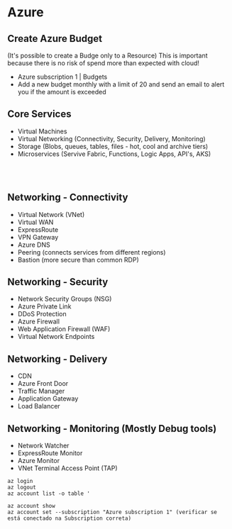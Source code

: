 # Azure

## Create Azure Budget
(It's possible to create a Budge only to a Resource)
This is important because there is no risk of spend more than expected with cloud! <br>
- Azure subscription 1 | Budgets
- Add a new budget monthly with a limit of 20 and send an email to alert you if the amount is exceeded

## Core Services
- Virtual Machines
- Virtual Networking (Connectivity, Security, Delivery, Monitoring)
- Storage (Blobs, queues, tables, files - hot, cool and archive tiers)
- Microservices (Servive Fabric, Functions, Logic Apps, API's, AKS)
<br>
<br>

## Networking - Connectivity
- Virtual Network (VNet)
- Virtual WAN
- ExpressRoute
- VPN Gateway
- Azure DNS
- Peering (connects services from different regions)
- Bastion (more secure than common RDP)

## Networking - Security
- Network Security Groups (NSG)
- Azure Private Link
- DDoS Protection
- Azure Firewall
- Web Application Firewall (WAF)
- Virtual Network Endpoints

## Networking - Delivery
- CDN
- Azure Front Door
- Traffic Manager
- Application Gateway
- Load Balancer

## Networking - Monitoring (Mostly Debug tools)
- Network Watcher
- ExpressRoute Monitor
- Azure Monitor
- VNet Terminal Access Point (TAP)

```
az login
az logout
az account list -o table '

az account show
az account set --subscription "Azure subscription 1" (verificar se está conectado na Subscription correta)
```
